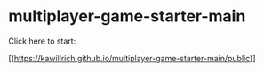 # multiplayer-game-starter-main

Click here to start:

[(https://kawillrich.github.io/multiplayer-game-starter-main/public)]


